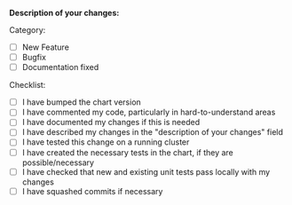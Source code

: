 **Description of your changes:**

Category:

* [ ] New Feature
* [ ] Bugfix
* [ ] Documentation fixed

Checklist:

* [ ] I have bumped the chart version
* [ ] I have commented my code, particularly in hard-to-understand areas
* [ ] I have documented my changes if this is needed
* [ ] I have described my changes in the "description of your changes" field
* [ ] I have tested this change on a running cluster 
* [ ] I have created the necessary tests in the chart, if they are possible/necessary
* [ ] I have checked that new and existing unit tests pass locally with my changes
* [ ] I have squashed commits if necessary